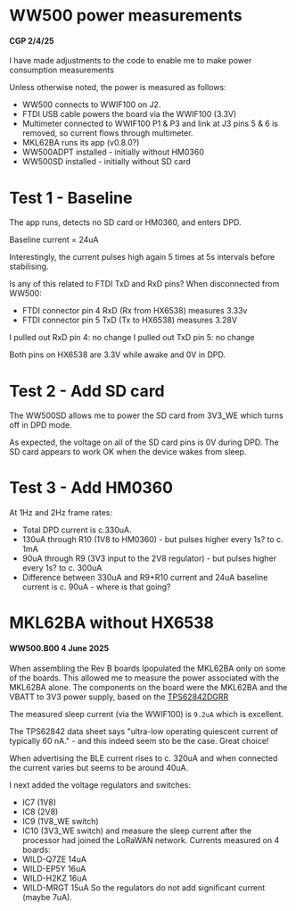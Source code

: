 # WW500 power measurements
#### CGP 2/4/25

I have made adjustments to the code to enable me to make power consumption measurements

Unless otherwise noted, the power is measured as follows:

* WW500 connects to WWIF100 on J2.
* FTDI USB cable powers the board via the WWIF100 (3.3V)
* Multimeter connected to WWIF100 P1 & P3 and link at J3 pins 5 & 6 is removed, so current flows through
multimeter.
* MKL62BA runs its app (v0.8.0?)
* WW500ADPT installed - initially without HM0360
* WW500SD installed - initially without SD card

# Test 1 - Baseline

The app runs, detects no SD card or HM0360, and enters DPD.

Baseline current = 24uA

Interestingly, the current pulses high again 5 times at 5s intervals before stabilising.

Is any of this related to FTDI TxD and RxD pins? When disconnected from WW500:

* FTDI connector pin 4 RxD (Rx from HX6538) measures 3.33v
* FTDI connector pin 5 TxD (Tx to HX6538) measures 3.28V

I pulled out RxD pin 4: no change
I pulled out TxD pin 5: no change

Both pins on HX6538  are 3.3V while awake and 0V in DPD.

# Test 2 - Add SD card

The WW500SD allows me to power the SD card from 3V3_WE which turns off in DPD mode.

As expected, the voltage on all of the SD card pins is 0V during DPD. 
The SD card appears to work OK when the device wakes from sleep.

# Test 3 - Add HM0360

At 1Hz and 2Hz frame rates:
* Total DPD current is c.330uA. 
* 130uA through R10 (1V8 to HM0360) - but pulses higher every 1s? to c. 1mA
* 90uA through R9 (3V3 input to the 2V8 regulator)  - but pulses higher every 1s? to c. 300uA
* Difference between 330uA and R9+R10 current and 24uA baseline current is c. 90uA - where is that going?

# MKL62BA without HX6538
#### WW500.B00 4 June 2025

When assembling the Rev B boards Ipopulated the MKL62BA only on some of the boards. This allowed me to measure the power associated with the MKL62BA
alone. The components on the board were the MKL62BA and the VBATT to 3V3 power supply,
based on the [TPS62842DGRR](https://www.ti.com/product/TPS62840) 

The measured sleep current (via the WWIF100) is `9.2uA` which is excellent.

The TPS62842 data sheet says "ultra-low operating quiescent current of
typically 60 nA." - and this indeed seem sto be the case. Great choice!

When advertising the BLE current rises to c. 320uA and when connected the current varies 
but seems to be around 40uA.

I next added the voltage regulators and switches:
* IC7 (1V8)
* IC8 (2V8)
* IC9 (1V8_WE switch)
* IC10 (3V3_WE switch)
and measure the sleep current after the processor had joined the LoRaWAN network. Currents measured on 4 boards:
* WILD-Q7ZE 14uA
* WILD-EP5Y 16uA
* WILD-H2KZ 16uA
* WILD-MRGT 15uA
So the regulators do not add significant current (maybe 7uA).
